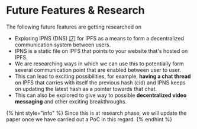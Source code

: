 # Future Features & Research

The following future features are getting researched on

* Exploring IPNS \(DNS\) [\[7\]](../references/references.md) for IPFS as a means to form a decentralized communication system between users.
* IPNS is a static file on IPFS that points to your website that's hosted on IPFS.
* We are researching ways in which we can use this to potentially form several communication point that are enabled between user to user.
* This can lead to exciting possibilities, for example, **having a chat thread** on IPFS that carries with itself the previous hash \(cid\) and IPNS keeps on updating the latest hash as a pointer towards that chat.
* This can also be explored to give way to possible **decentralized video messaging** and other exciting breakthroughs.

{% hint style="info" %}
Since this is at research phase, we will update the paper once we have carried out a PoC in this regard.
{% endhint %}





